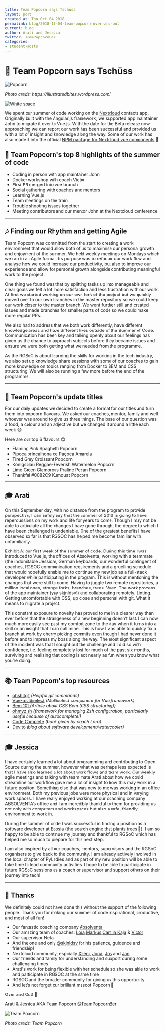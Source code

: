 ```yaml
---
title: Team Popcorn says Tschüss
layout: post
created_at: Thu Oct 04 2018
permalink: blog/2018-10-04-team-popcorn-over-and-out
current: blog
author: Arati and Jessica
twitter: TeamPopcornBer
categories: 
- student-posts
---
```


# :wave: Team Popcorn says Tschüss
![Popcorn](/img/blog/2018/rgsoc-2018-09-17-popcorn.jpg)
<div class="image-credits"><em>Photo credit: https://illustratedbites.wordpress.com/</em></div>

![White space](/img/blog/2018/rgsoc-2018-09-17-whitespace.jpg)

We spent our summer of code working on the [Nextcloud](https://nextcloud.com/) contacts app. Originally built with the Angular.js framework, we supported app maintainer John to migrate it over to Vue.js. With the date for the Beta release now approaching we can report our work has been successful and provided us with a lot of insight and knowledge along the way. Some of our work has also made it into the official [NPM package for Nextcloud vue components](https://www.npmjs.com/package/nextcloud-vue) :tada:

## :dizzy: Team Popcorn's top 8 highlights of the summer of code

- Coding in person with app maintainer John
- Docker workshop with coach Victor
- First PR merged into vue branch 
- Social gathering with coaches and mentors
- Learning Vue.js
- Team meetings on the train
- Trouble shooting issues together
- Meeting contributors and our mentor John at the Nextcloud conference

***

## 🎶 Finding our Rhythm and getting Agile

Team Popcorn was committed from the start to creating a work environment that would allow both of us to maximise our personal growth and enjoyment of the summer. We held weekly meetings on Mondays which we ran in an Agile format. Its purpose was to refactor our work flow and analyse how we could increase our productivity, but also to improve our experience and allow for personal growth alongside contributing meaningful work to the project.

One thing we found was that by splitting tasks up into manageable and clear goals we felt a lot more satisfaction and less frustration with our work. At first we started working on our own fork of the project but we quickly moved over to our own branches in the master repository so we could keep our work closer to the master branch. We went further still and created issues and made branches for smaller parts of code so we could make more regular PRs.

We also had to address that we both work differently, have different knowledge areas and have different lives outside of the Summer of Code. Communication has been key and talking openly about our feelings has given us the chance to approach subjects before they became issues and ensure we were both getting what we needed from the programme.

As the RGSoC is about learning the skills for working in the tech industry, we also set up knowledge share sessions with some of our coaches to gain more knowledge on topics ranging from Docker to BEM and CSS structuring. We will also be running a few more before the end of the programme.


***

## :popcorn: Team Popcorn's update titles

For our daily updates we decided to create a format for our titles and turn them into popcorn flavours. We asked our coaches, mentor, family and well whoever was around to give us three things. The base of our question was a food, a colour and an adjective but we changed it around a little each week :smile:

Here are our top 6 flavours :yum:

- Flaming Pink Spaghetti Popcorn
- Pipoca brincalhona de Paçoca Amarela
- Tired Grey Croissant Popcorn
- Königsblau Reggae-Feverish Watermelon Popcorn
- Lime Green Glamorous Praline Pecan Popcorn
- Thankful #0082C9 Kumquat Popcorn

***

## :mortar_board: Arati

On this September day, with no distance from the program to provide perspective, I can safely say that the summer of 2018 is going to have repercussions on my work and life for years to come. Though I may not be able to articulate all the changes I have gone through, the degree to which I have been challenged is undeniable. One of the greatest benefits I have observed so far is that RGSOC has helped me become familiar with unfamiliarity. 

Exhibit A: our first week of the summer of code. During this time I was introduced to Vue.js, the offices of Absolventa, working with a teammate (the indomitable Jessica), German keyboards, our wonderful contingent of coaches, RGSOC communication requirements and a gruelling schedule that would hopefully enable me to continue my new job as a full-stack developer while participating in the program. This is without mentioning the changes that were still to come. Having to juggle two remote repositories, a million local ones, strange forks, branches, trees. Vuex. The work process of the app maintainer (yay skjnldsv!) and collaborating remotely. Linting. Getting uncomfortable with CSS, up close and personal with git. What it means to migrate a project.

This constant exposure to novelty has proved to me in a clearer way than ever before that the strangeness of a new beginning doesn’t last. I can now much more easily see past my comfort zone to the day when it turns into a skill or an insight that I can call mine. This is how I was able to quickly fix a branch at work by cherry picking commits even though I had never done it before and to impress my boss along the way. The most significant aspect of the incident was that I sought out the challenge and I did so with confidence, i.e. feeling completely lost for much of the past six months, surviving and realising that coding is not nearly as fun when you know what you’re doing. 

*** 

## :books: Team Popcorn's top resources

- [ohshitgit](http://ohshitgit.com/) *(Helpful git commands)*
- [Vue-multiselect](https://vue-multiselect.js.org/) *(Multiselect component for Vue framework)*
- [Bem 101 ](https://css-tricks.com/bem-101/) *(Article about CSS Bem (CSS structuring))*
- [ ohmyz.sh](https://ohmyz.sh/) *(framework for managing Zsh configuration, particularly useful because of autocomplete!)*
- [Code Complete](https://en.wikipedia.org/wiki/Code_Complete) *(book given by coach Lora)*
- [Dev.to](https://dev.to/) *(blog about software development/watercooler)*

***

## :mortar_board: Jessica

I have certainly learned a lot about programming and contributing to Open Source during the summer, however what was perhaps less expected is that I have also learned a lot about work flows and team work. Our weekly agile meetings and talking with team mate Arati about how we could streamline our workflow gave me a lot of insight to how this may work in a future position. Something else that was new to me was working in an office environment. Both my previous jobs were more physical and in varying work spaces. I have really enjoyed working at our coaching company ABSOLVENTA’s office and I am incredibly thankful to them for providing us not only with computers and workspaces but also a safe, friendly environment to work in.

During the summer of code I was successful in finding a position as a software developer at Ecosia (the search engine that plants trees 🌳). I am so happy to be able to continue my journey and thankful to RGSoC which has helped me so much to prepare for this next step.

I am also inspired by all our coaches, mentors, supervisors and the RGSoC organisers to give back to the community. I am already actively involved in the local chapter of PyLadies and as part of my new position will be able to take time to lead community activities. I hope to be able to participate in future RGSoC sessions as a coach or supervisor and support others on their journey into tech!

***

## :clap: Thanks
We definitely could not have done this without the support of the following people. Thank you for making our summer of code inspirational, productive, and most of all fun!

- Our fantastic coaching company [Absolventa](www.absolventa.de)
- Our amazing team of coaches: [Lora](https://github.com/lorabv),[Markus](https://github.com/axlwaii),[Camila](https://github.com/camilasan),[Kaja](https://github.com/kajatiger) & [Victor](https://github.com/elalemanyo)
- Our supervisor Neta
- And the one and only [@skjnldsv]() for his patience, guidence and friendship!
- Nextcloud community, espcially [Xheni](https://github.com/xh3n1), [Jona](https://github.com/jonatoni), [Jos](https://github.com/jospoortvliet) and [Jan](https://github.com/jancborchardt)
- Our friends and family for understanding and support during some challenging times
- Arati's work for being flexible with her schedule so she was able to work and participate in RGSOC at the same time
- RGSOC and the broader community for giving us this opportunity
- And let's not forget our brilliant mascot Popcorn 🐾

Over and Out! :microphone:

Arati & Jessica AKA Team Popcorn
[@TeamPopcornBer](https://twitter.com/TeamPopcornBer)

![Team Popcorn](/img/blog/2018/rgsoc-2018-17-09-team-popcorn.gif)
<div class="image-credits"><em>Photo credit: Team Popcorn</em></div>






